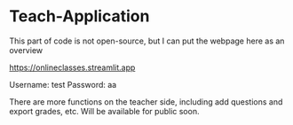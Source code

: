 # Teach-Application
This part of code is not open-source, but I can put the webpage here as an overview

https://onlineclasses.streamlit.app

Username: test
Password: aa

There are more functions on the teacher side, including add questions and export grades, etc. Will be available for public soon. 
